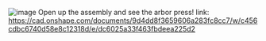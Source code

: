 ![image](https://github.com/user-attachments/assets/f54c0584-3723-4e60-8b2d-bb0b851142c4)
Open up the assembly and see the arbor press! 
link: https://cad.onshape.com/documents/9d4dd8f3659606a283fc8cc7/w/c456cdbc6740d58e8c12318d/e/dc6025a33f463fbdeea225d2 
